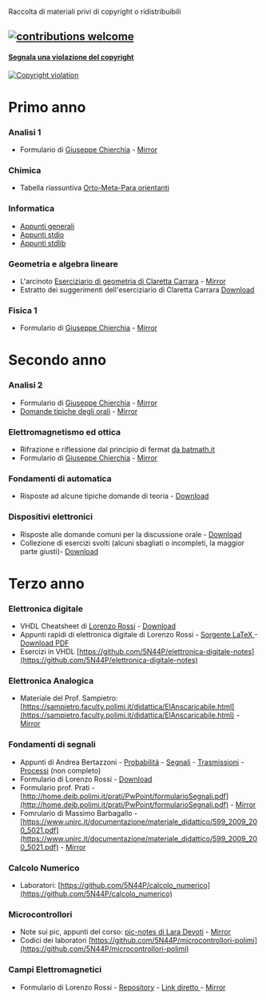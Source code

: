 Raccolta di materiali privi di copyright o ridistribuibili

## [![contributions welcome](https://img.shields.io/badge/contributions-welcome-brightgreen.svg?style=flat)](https://github.com/5N44P/triennale-elettronica-polimi)

#### [Segnala una violazione del copyright](https://github.com/5N44P/triennale-elettronica-polimi/issues/new?assignees=&labels=Copyright&template=report-violazione-di-copyright.md)

[![Copyright violation](https://img.shields.io/badge/copyright-violation-red?style=flat)](https://github.com/5N44P/triennale-elettronica-polimi/issues/new?assignees=&labels=Copyright&template=report-violazione-di-copyright.md)

# Primo anno

### Analisi 1
- Formulario di [Giuseppe Chierchia](https://docs.google.com/viewer?a=v&pid=explorer&chrome=true&srcid=0B4W4yLtAkKPZYjc3ZDdmN2MtMTk0OC00ZTkyLTk1ZDgtOGFhZDg3N2JjYTM5&hl=it) - <a href="1/AM1/formularioAM1chierchia.pdf" download> Mirror </a>

### Chimica
- Tabella riassuntiva  <a href="1/Chimica/OMPBenzene.pdf" download> Orto-Meta-Para orientanti </a>

### Informatica
- <a href="1/Informatica/noteVelociFDInformatica.pdf" download>Appunti generali</a>
- <a href="1/Informatica/stdio.pdf" download> Appunti stdio </a>
- <a href="1/Informatica/stdlib.pdf" download> Appunti stdlib </a>

### Geometria e algebra lineare
- L'arcinoto [Eserciziario di geometria di Claretta Carrara](http://science.unitn.it/~carrara/ESERCIZIARIO) - <a href="1/GAL/carrara.pdf" download> Mirror </a>
- Estratto dei suggerimenti dell'eserciziario di Claretta Carrara <a href="1/GAL/carraraEstratto.pdf" download> Download </a>

### Fisica 1
- Formulario di [Giuseppe Chierchia](https://sites.google.com/view/giuseppechierchia/materiale-tecnico) - <a href="1/Fisica1/FormularioFIS1chierchia.pdf" download> Mirror </a>

# Secondo anno


### Analisi 2
- Formulario di [Giuseppe Chierchia](https://sites.google.com/view/giuseppechierchia/materiale-tecnico) - <a href="2/AM2/formularioAM2chierchia.pdf" download> Mirror </a>
-  [Domande tipiche degli orali](http://www1.mate.polimi.it/~bramanti/corsi/temidesame_analisi2/domande_orali_2019.pdf) - <a href="2/AM2/domande_orali_2019.pdf" download> Mirror </a>

### Elettromagnetismo ed ottica
- Rifrazione e riflessione dal principio di fermat [da batmath.it](http://www.batmath.it/fisica/fondamenti/rifl_rifr/rifl_rifr.htm)
- Formulario di [Giuseppe Chierchia](https://sites.google.com/view/giuseppechierchia/materiale-tecnico) - <a href="2/EEO/formularioEEOchierchia.pdf" download> Mirror </a>

### Fondamenti di automatica
- Risposte ad alcune tipiche domande di teoria - <a href="2/FDA/teoria_automatica.pdf" download> Download </a>

### Dispositivi elettronici
- Risposte alle domande comuni per la discussione orale - <a href="2/DE/DomandeOrale.pdf" download> Download </a>
- Collezione di esercizi svolti (alcuni sbagliati o incompleti, la maggior parte giusti)- <a href="2/DE/HomeworkS.zip" download> Download </a>

# Terzo anno

### Elettronica digitale
- VHDL Cheatsheet di [Lorenzo Rossi](https://github.com/lorossi/appunti-vhdl) - <a href="3/Digitale/vhdl.pdf" download> Download </a>
- Appunti rapidi di elettronica digitale di Lorenzo Rossi  - <a href="https://github.com/5N44P/triennale-elettronica-polimi/blob/master/3/Digitale/appunti_digitale.tex"> Sorgente LaTeX </a> - <a href="3/Digitale/appunti_digitale.pdf" download> Download PDF </a>
- Esercizi in VHDL [https://github.com/5N44P/elettronica-digitale-notes](https://github.com/5N44P/elettronica-digitale-notes)

### Elettronica Analogica
- Materiale del Prof. Sampietro: [https://sampietro.faculty.polimi.it/didattica/ElAnscaricabile.html](https://sampietro.faculty.polimi.it/didattica/ElAnscaricabile.html) - [Mirror](https://github.com/5N44P/triennale-elettronica-polimi/tree/master/3/Analogica)

### Fondamenti di segnali
- Appunti di Andrea Bertazzoni - <a href="3/Segnali/probabilitaBertazzoni.pdf" download>Probabilità</a> - <a href="3/Segnali/segnaliBertazzoni.pdf" download> Segnali</a> - <a href="3/Segnali/trasmissioniBertazzoni.pdf" download>Trasmissioni</a> - <a href="3/Segnali/processiBertazzoni.pdf" download>Processi</a> (non completo)
- Formulario di Lorenzo Rossi - <a href="3/Segnali/20191128_1130_FORMULARIO.pdf" download> Download </a>
- Formulario prof. Prati - [http://home.deib.polimi.it/prati/PwPoint/formularioSegnali.pdf](http://home.deib.polimi.it/prati/PwPoint/formularioSegnali.pdf) - <a href="3/Segnali/formularioProfPrati.pdf" download> Mirror </a>
- Fomrulario di Massimo Barbagallo - [https://www.unirc.it/documentazione/materiale_didattico/599_2009_200_5021.pdf](https://www.unirc.it/documentazione/materiale_didattico/599_2009_200_5021.pdf) - <a href="3/Segnali/formularioBarbagallo.pdf" download> Mirror </a>

### Calcolo Numerico
- Laboratori: [https://github.com/5N44P/calcolo_numerico](https://github.com/5N44P/calcolo_numerico)

### Microcontrollori
- Note sui pic, appunti del corso: [pic-notes di Lara Devoti](https://github.com/Squareroot7/pic-notes) - [Mirror](https://github.com/5N44P/pic-notes)
- Codici dei laboratori [https://github.com/5N44P/microcontrollori-polimi](https://github.com/5N44P/microcontrollori-polimi)

### Campi Elettromagnetici
- Formulario di Lorenzo Rossi - [Repository](https://github.com/lorossi/formulario-campi-elettromagnetici) - <a href="https://github.com/lorossi/formulario-campi-elettromagnetici/raw/master/formulario_campi.pdf" download> Link diretto </a> - <a href="3/CEM/formulario_campi.pdf" download> Mirror </a>
